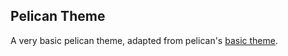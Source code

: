 Pelican Theme
-------------

A very basic pelican theme, adapted from pelican's [basic theme](https://github.com/getpelican/pelican-themes/tree/master/basic).
